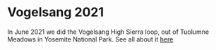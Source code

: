 # Vogelsang 2021

In June 2021 we did the Vogelsang High Sierra loop, out of Tuolumne Meadows in Yosemite National Park.
See all about it [here](https://photos.app.goo.gl/YFEtDnTJDM2arhiB9)
